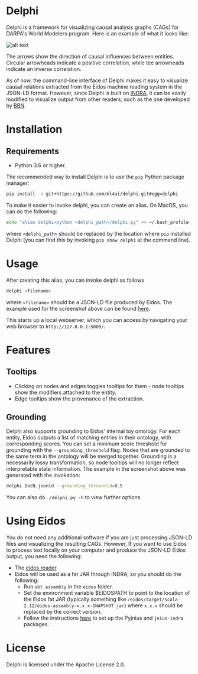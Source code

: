 # Delphi
Delphi is a framework for visualizing causal analysis graphs (CAGs) for DARPA's
World Modelers program. Here is an example of what it looks like:

![alt text](/sphinx/delphi_screenshot.png?raw=True")

The arrows show the direction of causal influences between entities. Circular
arrowheads indicate a positive correlation, while tee arrowheads indicate an
inverse correlation.

As of now, the command-line interface of Delphi makes it easy to visualize
causal relations extracted from the Eidos machine reading system in the JSON-LD
format. However, since Delphi is built on
[INDRA](http://indra.readthedocs.io/en/latest/), it can be easily modified to
visualize output from other readers, such as the one developed by
[BBN](https://www.raytheon.com/ourcompany/bbn).

# Installation

## Requirements

- Python 3.6 or higher.

The recommended way to install Delphi is to use the `pip` Python package
manager:

```bash
pip install -e git+https://github.com/ml4ai/delphi.git#egg=delphi
```

To make it easier to invoke delphi, you can create an alias. On MacOS, you can
do the following:

```bash
echo "alias delphi=python <delphi_path>/delphi.py" >> ~/.bash_profile
```

where `<delphi_path>` should be replaced by the location where `pip` installed
Delphi (you can find this by invoking `pip show delphi` at the command line).

# Usage

After creating this alias, you can invoke delphi as follows

```bash
delphi <filename>
```
where `<filename>` should be a JSON-LD file produced by Eidos. The example used
for the screenshot above can be found
[here](https://raw.githubusercontent.com/ml4ai/delphi/master/delphi/data/10_Document_Eidos_CAG.jsonld).

This starts up a local webserver, which you can access by navigating your
web browser to `http://127.0.0.1:5000/`.

# Features

## Tooltips
- Clicking on nodes and edges toggles tooltips for them - node tooltips show the
    modifiers attached to the entity.
- Edge tooltips show the provenance of the extraction.


## Grounding

Delphi also supports grounding to Eidos' internal toy ontology. For each entity,
Eidos outputs a list of matching entries in their ontology, with corresponding
scores. You can set a minimum score threshold for grounding with the
`--grounding_threshold` flag. Nodes that are grounded to the same term in the
ontology will be merged together. Grounding is a necessarily lossy
transformation, so node tooltips will no longer reflect interpretable state
information. The example in the screenshot above was generated with the
invokation:

```bash
delphi DocN.jsonld --grounding_threshold=0.5
```

You can also do `./delphi.py -h` to view further options.


# Using Eidos

You do not need any additional software if you are just processing JSON-LD
files and visualizing the resulting CAGs. However, If you want to use Eidos to
process text locally on your computer and produce the JSON-LD Eidos output, you
need the following:

- The [eidos reader](https://github.com/clulab/eidos)
- Eidos will be used as a fat JAR through INDRA, so you should do the following:
  - Run `sbt assembly` in the `eidos` folder.
  - Set the environment variable $EIDOSPATH to point to the location of the
      Eidos fat JAR (typically something like
      `/eidos/target/scala-2.12/eidos-assembly-x.x.x-SNAPSHOT.jar`) where
      `x.x.x` should be replaced by the correct version.
  - Follow the instructions
  [here](http://indra.readthedocs.io/en/latest/installation.html#pyjnius) to set
  up the Pyjnius and `jnius-indra` packages.

# License 

Delphi is licensed under the Apache License 2.0.
